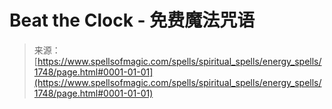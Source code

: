 <!--yml

类别: 未分类

日期: 2024-06-12 18:35:01

-->

# Beat the Clock - 免费魔法咒语

> 来源：[https://www.spellsofmagic.com/spells/spiritual_spells/energy_spells/1748/page.html#0001-01-01](https://www.spellsofmagic.com/spells/spiritual_spells/energy_spells/1748/page.html#0001-01-01)
